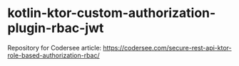 # kotlin-ktor-custom-authorization-plugin-rbac-jwt
Repository for Codersee article: https://codersee.com/secure-rest-api-ktor-role-based-authorization-rbac/ 
